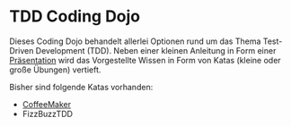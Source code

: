 # TDD Coding Dojo

Dieses Coding Dojo behandelt allerlei Optionen rund um das Thema Test-Driven Development (TDD). Neben einer
kleinen Anleitung in Form einer [Präsentation](https://github.com/BenjiTrapp/TDD-Coding-Dojo/blob/master/Testdriven_Development.pdf) wird das Vorgestellte Wissen in Form von Katas (kleine oder große 
Übungen) vertieft.

Bisher sind folgende Katas vorhanden:
* [CoffeeMaker](https://github.com/BenjiTrapp/TDD-Coding-Dojo/blob/master/katas/CoffeeMaker_JUnit/README.md) 
* FizzBuzzTDD

